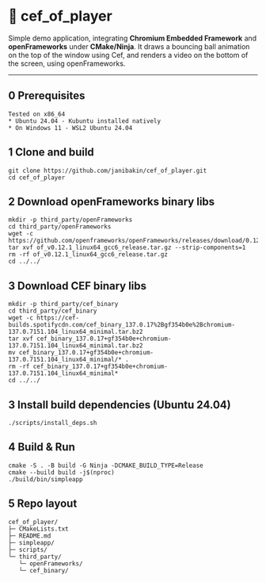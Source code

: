 # 🎥 cef_of_player

Simple demo application, integrating **Chromium Embedded Framework** and **openFrameworks** under **CMake/Ninja**.
It draws a bouncing ball animation on the top of the window using Cef, and renders a video on the bottom of the screen,
using openFrameworks.

---
## 0 Prerequisites

```
Tested on x86_64
* Ubuntu 24.04 - Kubuntu installed natively
* On Windows 11 - WSL2 Ubuntu 24.04
```

## 1  Clone and build

```
git clone https://github.com/janibakin/cef_of_player.git
cd cef_of_player
```
## 2 Download openFrameworks binary libs
```
mkdir -p third_party/openFrameworks
cd third_party/openFrameworks
wget -c https://github.com/openframeworks/openFrameworks/releases/download/0.12.1/of_v0.12.1_linux64_gcc6_release.tar.gz
tar xvf of_v0.12.1_linux64_gcc6_release.tar.gz --strip-components=1
rm -rf of_v0.12.1_linux64_gcc6_release.tar.gz
cd ../../
```

## 3 Download CEF binary libs
```
mkdir -p third_party/cef_binary
cd third_party/cef_binary
wget -c https://cef-builds.spotifycdn.com/cef_binary_137.0.17%2Bgf354b0e%2Bchromium-137.0.7151.104_linux64_minimal.tar.bz2
tar xvf cef_binary_137.0.17+gf354b0e+chromium-137.0.7151.104_linux64_minimal.tar.bz2
mv cef_binary_137.0.17+gf354b0e+chromium-137.0.7151.104_linux64_minimal/* .
rm -rf cef_binary_137.0.17+gf354b0e+chromium-137.0.7151.104_linux64_minimal*
cd ../../
```


## 3 Install build dependencies (Ubuntu 24.04)
```
./scripts/install_deps.sh
```
## 4 Build & Run
```
cmake -S . -B build -G Ninja -DCMAKE_BUILD_TYPE=Release
cmake --build build -j$(nproc)
./build/bin/simpleapp
```

## 5 Repo layout
```
cef_of_player/
├─ CMakeLists.txt
├─ README.md
├─ simpleapp/
├─ scripts/
└─ third_party/
   └─ openFrameworks/
   └─ cef_binary/
```